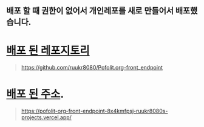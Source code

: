배포 할 때 권한이 없어서 개인레포를 새로 만들어서 배포했습니다.
---

# [배포 된 레포지토리](https://github.com/ruukr8080/Pofolit.org-front_endpoint)
> https://github.com/ruukr8080/Pofolit.org-front_endpoint

# [배포 된 주소](https://pofolit-org-front-endpoint-8x4kmfpsj-ruukr8080s-projects.vercel.app/).
> https://pofolit-org-front-endpoint-8x4kmfpsj-ruukr8080s-projects.vercel.app/
